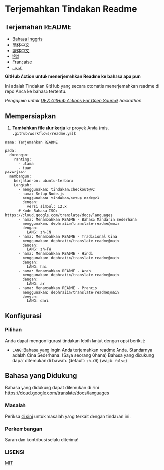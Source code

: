 # Terjemahkan Tindakan Readme

## Terjemahan README
- [Bahasa Inggris](README.md)
- [简体中文](BACA.zh-CN.md)
- [繁体中文](BACA.zh-TW.md)
- [हिंदी](BACA.hi.md)
- [Française](README.fr.md)
- [عربى](BACA.ar.md)

**GitHub Action untuk menerjemahkan Readme ke bahasa apa pun**

Ini adalah Tindakan GitHub yang secara otomatis menerjemahkan readme di repo Anda ke bahasa tertentu.

_Pengajuan untuk [DEV: GitHub Actions For Open Source!](https://dev.to/devteam/announcing-the-github-actions-hackathon-on-dev-3ljn) hackathon_

## Mempersiapkan

1. **Tambahkan file alur kerja** ke proyek Anda (mis. `.github/workflows/readme.yml`):
```
nama: Terjemahkan README

pada:
  dorongan:
    ranting:
      - utama
      - tuan
pekerjaan:
  membangun:
    berjalan-on: ubuntu-terbaru
    Langkah:
      - menggunakan: tindakan/checkout@v2
      - nama: Setup Node.js
        menggunakan: tindakan/setup-node@v1
        dengan:
          versi simpul: 12.x
      # Kode Bahasa ISO: https://cloud.google.com/translate/docs/languages  
      - nama: Menambahkan README - Bahasa Mandarin Sederhana
        menggunakan: dephraiim/translate-readme@main
        dengan:
          LANG: zh-CN
      - nama: Menambahkan README - Tradisional Cina
        menggunakan: dephraiim/translate-readme@main
        dengan:
          LANG: zh-TW
      - nama: Menambahkan README - Hindi
        menggunakan: dephraiim/translate-readme@main
        dengan:
          LANG: hai
      - nama: Menambahkan README - Arab
        menggunakan: dephraiim/translate-readme@main
        dengan:
          LANG: ar
      - nama: Menambahkan README - Prancis
        menggunakan: dephraiim/translate-readme@main
        dengan:
          LANG: dari
```

## Konfigurasi

### Pilihan

Anda dapat mengonfigurasi tindakan lebih lanjut dengan opsi berikut:

- `LANG`: Bahasa yang ingin Anda terjemahkan readme Anda. Standarnya adalah Cina Sederhana. (Saya seorang Ghana) Bahasa yang didukung dapat ditemukan di bawah.
  (default: `zh-CH`) (wajib: `false`)

## Bahasa yang Didukung

Bahasa yang didukung dapat ditemukan di sini https://cloud.google.com/translate/docs/languages

### Masalah

Periksa [di sini](https://github.com/dephraiim/translate-readme/issues/1) untuk masalah yang terkait dengan tindakan ini.

### Perkembangan

Saran dan kontribusi selalu diterima!

### LISENSI

[MIT](./LISENSI)
